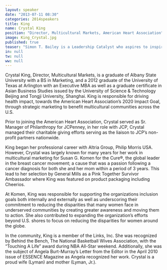 ```yaml
---
layout: speaker
date: "2013-07-11 08:30"
categories: 2014speakers
title: King
name: Crystal King
position: "Director, Multicultural Markets, American Heart Association"
image: King_Crystal.jpg
published: true
teaser: "Simon T. Bailey is a Leadership Catalyst who aspires to inspire 10% of the world’s population to find their passion and release their brilliance."
in: null
tw: null
ww: null
---
```

Crystal King, Director, Multicultural Markets, is a graduate of Albany State University with a BS in Marketing, and a 2012 graduate of the University of Texas at Arlington with an Executive MBA as well as a graduate certificate in Asian Business Studies issued by the University of Science & Technology Beijing and Tongji University, Shanghai.  King is responsible for driving health impact, towards the American Heart Association’s 2020 Impact Goal, through strategic marketing to benefit multicultural communities across the U.S. 

Prior to joining the American Heart Association, Crystal served as Sr. Manager of Philanthropy for JCPenney, in her role with JCP, Crystal managed their charitable giving efforts serving as the liaison to JCP’s non-profit partners nationwide.  

King began her professional career with Altria Group, Philip Morris USA. 
However, Crystal was largely known for many years for her work in multicultural marketing for Susan G. Komen for the Cure®, the global leader in the breast cancer movement; a cause that was a passion following a cancer diagnosis for both she and her mom within a period of 3 years. This lead to her selection by General Mills as a Pink Together Survivor Ambassador where King was featured on product packaging including Cheerios.

At Komen, King was responsible for supporting the organizations inclusion goals both internally and externally as well as underscoring their commitment to reducing the disparities that many women face in underserved communities by creating greater awareness and moving them to action. She also contributed to expanding the organization’s efforts beyond U.S. shores to focus on reducing the disparities for women around the globe. 

In the community, King is a member of the Links, Inc. She was recognized by Behind the Bench, The National Basketball Wives Association, with the “Touching A Life” award during NBA All-Star weekend. Additionally, she was the subject of Angela Burt-Murray’s Letter from the Editor in the April 2010 issue of ESSENCE Magazine as Angela recognized her work. Crystal is a proud wife (Lyman) and mother (Lyman, Jr.).
